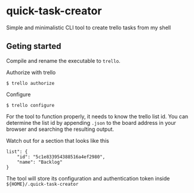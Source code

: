 # quick-task-creator
Simple and minimalistic CLI tool to create trello tasks from my shell

## Geting started

Compile and rename the executable to ```trello```.

Authorize with trello
```
$ trello authorize
```

Configure
```
$ trello configure
```
For the tool to function properly, it needs to know the trello list id.
You can determine the list id by appending ```.json``` to the board address in your browser
and searching the resulting output.

Watch out for a section that looks like this
```
list": {
    "id": "5c1e833954388516a4ef2980",
    "name": "Backlog"
}
```

The tool will store its configuration and authentication token inside ```${HOME}/.quick-task-creator```
